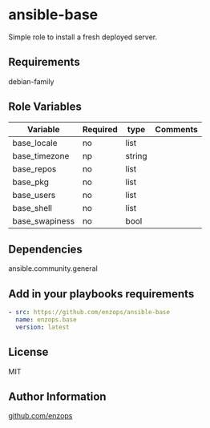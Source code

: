 ansible-base
=========
Simple role to install a fresh deployed server.

Requirements
------------

debian-family

Role Variables
--------------

| Variable       | Required | type   | Comments |
|----------------|----------|--------|----------|
| base_locale    | no       | list   |          |
| base_timezone  | np       | string |          |
| base_repos     | no       | list   |          |
| base_pkg       | no       | list   |          |
| base_users     | no       | list   |          |
| base_shell     | no       | list   |          |
| base_swapiness | no       | bool   |          |

Dependencies
------------

ansible.community.general

Add in your playbooks requirements
----------------

```yaml
- src: https://github.com/enzops/ansible-base
  name: enzops.base
  version: latest
```

License
-------

MIT

Author Information
------------------

[github.com/enzops](https://github.com/enzops)
